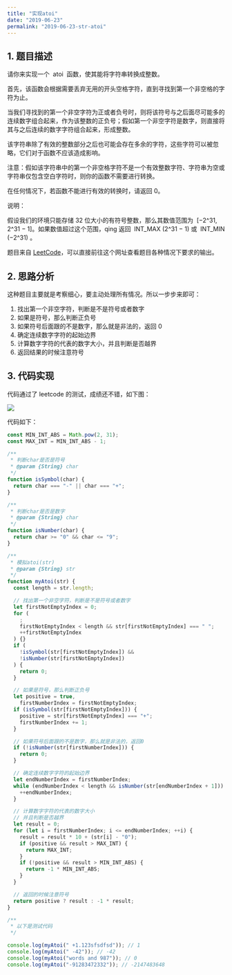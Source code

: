 ```yaml
---
title: "实现atoi"
date: "2019-06-23"
permalink: "2019-06-23-str-atoi"
---
```


## 1. 题目描述

请你来实现一个  atoi  函数，使其能将字符串转换成整数。

首先，该函数会根据需要丢弃无用的开头空格字符，直到寻找到第一个非空格的字符为止。

当我们寻找到的第一个非空字符为正或者负号时，则将该符号与之后面尽可能多的连续数字组合起来，作为该整数的正负号；假如第一个非空字符是数字，则直接将其与之后连续的数字字符组合起来，形成整数。

该字符串除了有效的整数部分之后也可能会存在多余的字符，这些字符可以被忽略，它们对于函数不应该造成影响。

注意：假如该字符串中的第一个非空格字符不是一个有效整数字符、字符串为空或字符串仅包含空白字符时，则你的函数不需要进行转换。

在任何情况下，若函数不能进行有效的转换时，请返回 0。

说明：

假设我们的环境只能存储 32 位大小的有符号整数，那么其数值范围为  [−2^31,  2^31 − 1]。如果数值超过这个范围，qing 返回  INT_MAX (2^31 − 1) 或  INT_MIN (−2^31) 。

题目来自 [LeetCode](https://leetcode-cn.com/problems/string-to-integer-atoi)，可以直接前往这个网址查看题目各种情况下要求的输出。

## 2. 思路分析

这种题目主要就是考察细心，要主动处理所有情况。所以一步步来即可：

1. 找出第一个非空字符，判断是不是符号或者数字
2. 如果是符号，那么判断正负号
3. 如果符号后面跟的不是数字，那么就是非法的，返回 0
4. 确定连续数字字符的起始边界
5. 计算数字字符的代表的数字大小，并且判断是否越界
6. 返回结果的时候注意符号

## 3. 代码实现

代码通过了 leetcode 的测试，成绩还不错，如下图：

![](https://static.godbmw.com/img/2019-06-23-str-atoi/1.png)

代码如下：

```javascript
const MIN_INT_ABS = Math.pow(2, 31);
const MAX_INT = MIN_INT_ABS - 1;

/**
 * 判断char是否是符号
 * @param {String} char
 */
function isSymbol(char) {
  return char === "-" || char === "+";
}

/**
 * 判断char是否是数字
 * @param {String} char
 */
function isNumber(char) {
  return char >= "0" && char <= "9";
}

/**
 * 模拟atoi(str)
 * @param {String} str
 */
function myAtoi(str) {
  const length = str.length;

  // 找出第一个非空字符，判断是不是符号或者数字
  let firstNotEmptyIndex = 0;
  for (
    ;
    firstNotEmptyIndex < length && str[firstNotEmptyIndex] === " ";
    ++firstNotEmptyIndex
  ) {}
  if (
    !isSymbol(str[firstNotEmptyIndex]) &&
    !isNumber(str[firstNotEmptyIndex])
  ) {
    return 0;
  }

  // 如果是符号，那么判断正负号
  let positive = true,
    firstNumberIndex = firstNotEmptyIndex;
  if (isSymbol(str[firstNotEmptyIndex])) {
    positive = str[firstNotEmptyIndex] === "+";
    firstNumberIndex += 1;
  }

  // 如果符号后面跟的不是数字，那么就是非法的，返回0
  if (!isNumber(str[firstNumberIndex])) {
    return 0;
  }

  // 确定连续数字字符的起始边界
  let endNumberIndex = firstNumberIndex;
  while (endNumberIndex < length && isNumber(str[endNumberIndex + 1])) {
    ++endNumberIndex;
  }

  // 计算数字字符的代表的数字大小
  // 并且判断是否越界
  let result = 0;
  for (let i = firstNumberIndex; i <= endNumberIndex; ++i) {
    result = result * 10 + (str[i] - "0");
    if (positive && result > MAX_INT) {
      return MAX_INT;
    }
    if (!positive && result > MIN_INT_ABS) {
      return -1 * MIN_INT_ABS;
    }
  }

  // 返回的时候注意符号
  return positive ? result : -1 * result;
}

/**
 * 以下是测试代码
 */

console.log(myAtoi(" +1.123sfsdfsd")); // 1
console.log(myAtoi(" -42")); // -42
console.log(myAtoi("words and 987")); // 0
console.log(myAtoi("-91283472332")); // -2147483648
```

